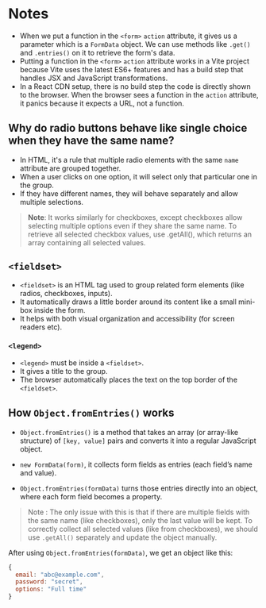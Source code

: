 # Notes

- When we put a function in the `<form>` `action` attribute, it gives us a parameter which is a `FormData` object. We can use methods like `.get()` and `.entries()` on it to retrieve the form's data.
- Putting a function in the `<form>` `action` attribute works in a Vite project because Vite uses the latest ES6+ features and has a build step that handles JSX and JavaScript transformations.
- In a React CDN setup, there is no build step the code is directly shown to the browser. When the browser sees a function in the `action` attribute, it panics because it expects a URL, not a function.

## Why do radio buttons behave like single choice when they have the same name?

- In HTML, it's a rule that multiple radio elements with the same `name` attribute are grouped together.  
- When a user clicks on one option, it will select only that particular one in the group.  
- If they have different names, they will behave separately and allow multiple selections.

> **Note**: It works similarly for checkboxes, except checkboxes allow selecting multiple options even if they share the same name. To retrieve all selected checkbox values, use .getAll(), which returns an array containing all selected values.

## `<fieldset>`

- `<fieldset>` is an HTML tag used to group related form elements (like radios, checkboxes, inputs).
- It automatically draws a little border around its content like a small mini-box inside the form.
- It helps with both visual organization and accessibility (for screen readers etc).

### `<legend>`

- `<legend>` must be inside a `<fieldset>`.
- It gives a title to the group.
- The browser automatically places the text on the top border of the `<fieldset>`.

## How `Object.fromEntries()` works

- `Object.fromEntries()` is a method that takes an array (or array-like structure) of `[key, value]` pairs and converts it into a regular JavaScript object.

- `new FormData(form)`, it collects form fields as entries (each field’s name and value).

- `Object.fromEntries(formData)` turns those entries directly into an object, where each form field becomes a property.

> Note : The only issue with this is that if there are multiple fields with the same name (like checkboxes), only the last value will be kept. To correctly collect all selected values (like from checkboxes), we should use `.getAll()` separately and update the object manually.

After using `Object.fromEntries(formData)`, we get an object like this:

```js
{
  email: "abc@example.com",
  password: "secret",
  options: "Full time"
}
```